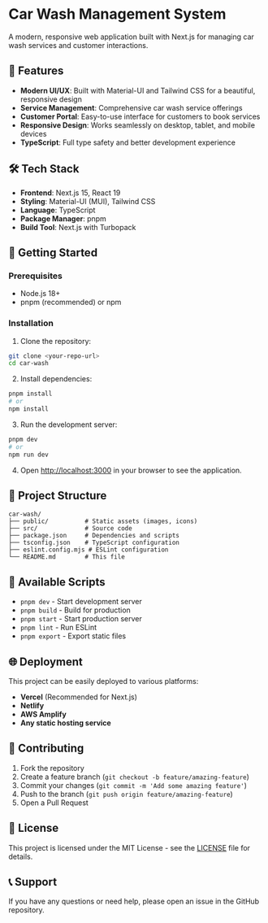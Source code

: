 # Car Wash Management System

A modern, responsive web application built with Next.js for managing car wash services and customer interactions.

## 🚗 Features

- **Modern UI/UX**: Built with Material-UI and Tailwind CSS for a beautiful, responsive design
- **Service Management**: Comprehensive car wash service offerings
- **Customer Portal**: Easy-to-use interface for customers to book services
- **Responsive Design**: Works seamlessly on desktop, tablet, and mobile devices
- **TypeScript**: Full type safety and better development experience

## 🛠️ Tech Stack

- **Frontend**: Next.js 15, React 19
- **Styling**: Material-UI (MUI), Tailwind CSS
- **Language**: TypeScript
- **Package Manager**: pnpm
- **Build Tool**: Next.js with Turbopack

## 🚀 Getting Started

### Prerequisites

- Node.js 18+
- pnpm (recommended) or npm

### Installation

1. Clone the repository:

```bash
git clone <your-repo-url>
cd car-wash
```

2. Install dependencies:

```bash
pnpm install
# or
npm install
```

3. Run the development server:

```bash
pnpm dev
# or
npm run dev
```

4. Open [http://localhost:3000](http://localhost:3000) in your browser to see the application.

## 📁 Project Structure

```
car-wash/
├── public/          # Static assets (images, icons)
├── src/             # Source code
├── package.json     # Dependencies and scripts
├── tsconfig.json    # TypeScript configuration
├── eslint.config.mjs # ESLint configuration
└── README.md        # This file
```

## 🚀 Available Scripts

- `pnpm dev` - Start development server
- `pnpm build` - Build for production
- `pnpm start` - Start production server
- `pnpm lint` - Run ESLint
- `pnpm export` - Export static files

## 🌐 Deployment

This project can be easily deployed to various platforms:

- **Vercel** (Recommended for Next.js)
- **Netlify**
- **AWS Amplify**
- **Any static hosting service**

## 🤝 Contributing

1. Fork the repository
2. Create a feature branch (`git checkout -b feature/amazing-feature`)
3. Commit your changes (`git commit -m 'Add some amazing feature'`)
4. Push to the branch (`git push origin feature/amazing-feature`)
5. Open a Pull Request

## 📝 License

This project is licensed under the MIT License - see the [LICENSE](LICENSE) file for details.

## 📞 Support

If you have any questions or need help, please open an issue in the GitHub repository.
